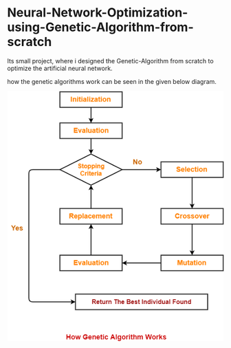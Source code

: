 # Neural-Network-Optimization-using-Genetic-Algorithm-from-scratch
Its small project, where i designed the Genetic-Algorithm from scratch to optimize the artificial neural network.

how the genetic algorithms work can be seen in the given below diagram.

![](images/GA.png)

